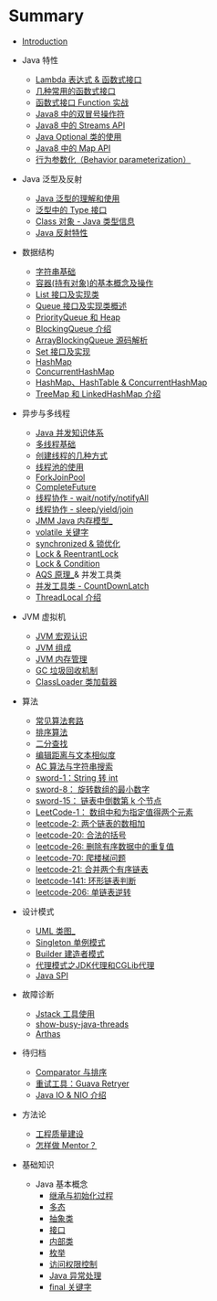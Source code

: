 # Summary

- [Introduction](README.md)

- Java 特性

  - [Lambda 表达式 & 函数式接口](jdk/lambda_expression.md)
  - [几种常用的函数式接口](jdk/interface_function_commons.md)
  - [函数式接口 Function 实战](jdk/interface_function_practise.md)
  - [Java8 中的双冒号操作符](jdk/double_colon_operator.md)
  - [Java8 中的 Streams API](jdk/streams_api.md)
  - [Java Optional 类的使用](jdk/optional.md)
  - [Java8 中的 Map API](jdk/map_api.md)
  - [行为参数化（Behavior parameterization）](jdk/behavior_parameterization.md)

- Java 泛型及反射

  - [Java 泛型的理解和使用](basic/generics.md)
  - [泛型中的 Type 接口](basic/type.md)
  - [Class 对象 - Java 类型信息](jvm/java-reflection-class.md)
  - [Java 反射特性](jvm/java-reflection.md)

- 数据结构

  - [字符串基础](data-types/string.md)
  - [容器(持有对象)的基本概念及操作](data-types/collection.md)
  - [List 接口及实现类](data-types/list-interface.md)
  - [Queue 接口及实现类概述](data-types/queue-interface.md)
  - [PriorityQueue 和 Heap](data-types/PriorityQueue.md)
  - [BlockingQueue 介绍](data-types/BlockingQueue.md)
  - [ArrayBlockingQueue 源码解析](data-types/ArrayBlockingQueue.md)
  - [Set 接口及实现](data-types/set-interface.md)
  - [HashMap](data-types/HashMap.md)
  - [ConcurrentHashMap](data-types/ConcurrentHashMap.md)
  - [HashMap、HashTable & ConcurrentHashMap](data-types/HashMap-Hashtable-CocurrentHashMap.md)
  - [TreeMap 和 LinkedHashMap 介绍](data-types/TreeMap-LinkedHashMap.md)

- 异步与多线程

  - [Java 并发知识体系](juc/juc-1-ecosystem.md)
  - [多线程基础](juc/juc-2-basic.md)
  - [创建线程的几种方式](juc/juc-3-thread-creation.md)
  - [线程池的使用](juc/juc-4-threadpool.md)
  - [ForkJoinPool](juc/juc-forkjoinpool.md)
  - [CompleteFuture](juc/completefuture.md)
  - [线程协作 - wait/notify/notifyAll](juc/juc-5-thread-collaboration.md)
  - [线程协作 - sleep/yield/join](juc/juc-sleep-yield-join.md)
  - [JMM Java 内存模型_](juc/juc-6-jmm.md)
  - [volatile 关键字](juc/juc-7-volatile.md)
  - [synchronized & 锁优化](juc/juc-8-synchronized.md)
  - [Lock & ReentrantLock](juc/juc-9-lock.md)
  - [Lock & Condition](juc/lock-condition.md)
  - [AQS 原理_](juc/juc-10-AQS.md)& 并发工具类
  - [并发工具类 - CountDownLatch](juc/juc-11-tools.md)
  - [ThreadLocal 介绍](juc/juc-threadlocal.md)

- JVM 虚拟机

  - [JVM 宏观认识](jvm/jvm-introduction.md)
  - [JVM 组成](jvm/jvm-components.md)
  - [JVM 内存管理](jvm/jvm-memory-management.md)
  - [GC 垃圾回收机制](jvm/jvm-gc.md)
  - [ClassLoader 类加载器](jvm/classloader.md)

- 算法

  - [常见算法套路](algorithm/algorithm-summary.md)
  - [排序算法](algorithm/sort.md)
  - [二分查找](algorithm/binary-search.md)
  - [编辑距离与文本相似度](algorithm/edit-distance.md)
  - [AC 算法与字符串搜索](algorithm/3-aho-corasick.md)
  - [sword-1：String 转 int](algorithm/sword-1-str2int.md)
  - [sword-8： 旋转数组的最小数字](algorithm/sword-8-binary-search.md)
  - [sword-15： 链表中倒数第 k 个节点](algorithm/sword-15-kth-element.md)
  - [LeetCode-1： 数组中和为指定值得两个元素](algorithm/leetcode-1-twosum.md)
  - [leetcode-2: 两个链表的数相加](algorithm/leetcode-2-add-two-numbers.md)
  - [leetcode-20: 合法的括号](algorithm/leetcode-20-valid-parentheses.md)
  - [leetcode-26: 删除有序数据中的重复值](algorithm/leetcode-26-rm-duplicates-from-sorted-array.md)
  - [leetcode-70: 爬楼梯问题](algorithm/leetcode-70-climb-stairs.md)
  - [leetcode-21: 合并两个有序链表](algorithm/leetcode-21-merge-two-sorted-lists.md)
  - [leetcode-141: 环形链表判断](algorithm/leetcode-141-list-cycle.md)
  - [leetcode-206: 单链表逆转](algorithm/leetcode-206-list-reverse.md)

- 设计模式

  - [UML 类图_](design/0-uml.md)
  - [Singleton 单例模式](design/1-singleton.md)
  - [Builder 建造者模式](design/2-builder.md)
  - [代理模式之JDK代理和CGLib代理](basic/JDK代理及CGLib代理.md)
  - [Java SPI](design/java-spi.md)

- 故障诊断
  - [Jstack 工具使用](debug/jstack.md)
  - [show-busy-java-threads](debug/show-busy-java-threads.md)
  - [Arthas](debug/arthas.md)


- 待归档

  <!-- - [fastjson 泛型的反序列化](tools/fastjson-deserilize.md) -->
  - [Comparator 与排序](tools/comparator-sort.md)
  - [重试工具：Guava Retryer](tools/guava-retryer.md)
  - [Java IO & NIO 介绍](basic/java-bio-nio-aio.md)

- 方法论

  - [工程质量建设](methodology/software-quality.md)
  - [怎样做 Mentor？](methodology/mentor.md)

- 基础知识
  - Java 基本概念
    - [继承与初始化过程](basic/初始化和类的加载.md)
    - [多态](basic/多态.md)
    - [抽象类](basic/抽象类.md)
    - [接口](basic/接口.md)
    - [内部类](basic/inner-class.md)
    - [枚举](basic/enum.md)
    - [访问权限控制](basic/访问权限控制.md)
    - [Java 异常处理](basic/异常处理.md)
    - [final 关键字](basic/final.md)
